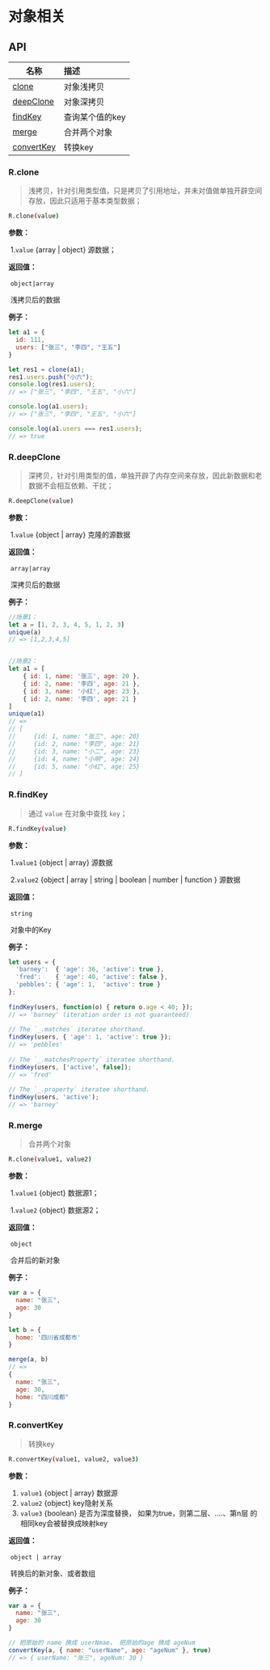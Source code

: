 # 对象相关

## API



| 名称                                   | 描述            |
| -------------------------------------- | :-------------- |
| <a href="#r-clone">clone</a>           | 对象浅拷贝      |
| <a href="#r-deepclone">deepClone</a>   | 对象深拷贝      |
| <a href="#r-findkey">findKey</a>       | 查询某个值的key |
| <a href="#r-merge">merge</a>           | 合并两个对象    |
| <a href="#r-convertkey">convertKey</a> | 转换key         |

### R.clone

> 浅拷贝，针对引用类型值，只是拷贝了引用地址，并未对值做单独开辟空间存放，因此只适用于基本类型数据；

```bash
R.clone(value)
```

**参数：**

​	1.`value` {array | object} 源数据；

**返回值：**

​	`object|array`

​	浅拷贝后的数据

 **例子：**

```javascript
let a1 = {
  id: 111,
  users: ["张三", "李四", "王五"]
}

let res1 = clone(a1);
res1.users.push("小六");
console.log(res1.users);
// => ["张三", "李四", "王五", "小六"]

console.log(a1.users);
// => ["张三", "李四", "王五", "小六"]

console.log(a1.users === res1.users);
// => true

```



### R.deepClone

> 深拷贝，针对引用类型的值，单独开辟了内存空间来存放，因此新数据和老数据不会相互依赖、干扰；

```bash
R.deepClone(value)
```

**参数：**

​	1.`value` {object | array} 克隆的源数据

**返回值：**

​	`array|array`

​	深拷贝后的数据

 **例子：**

```javascript
//场景1：
let a = [1, 2, 3, 4, 5, 1, 2, 3]
unique(a)
// => [1,2,3,4,5]


//场景2：
let a1 = [
    { id: 1, name: '张三', age: 20 },
    { id: 2, name: '李四', age: 21 },
    { id: 3, name: '小红', age: 23 },
    { id: 2, name: '李四', age: 21 }
]
unique(a1)
// => 
// [
//     {id: 1, name: "张三", age: 20}
//     {id: 2, name: "李四", age: 21}
//     {id: 3, name: "小二", age: 23}
//     {id: 4, name: "小明", age: 24}
//     {id: 5, name: "小红", age: 25}
// ]
```



### R.findKey

> 通过 `value` 在对象中查找 `key`；

```bash
R.findKey(value)
```

**参数：**

​	1.`value1` {object | array} 源数据

​	2.`value2` {object | array | string | boolean | number | function } 源数据

**返回值：**

​	`string`

​	对象中的Key

 **例子：**

```javascript
let users = {
  'barney':  { 'age': 36, 'active': true },
  'fred':    { 'age': 40, 'active': false },
  'pebbles': { 'age': 1,  'active': true }
};
 
findKey(users, function(o) { return o.age < 40; });
// => 'barney' (iteration order is not guaranteed)
 
// The `_.matches` iteratee shorthand.
findKey(users, { 'age': 1, 'active': true });
// => 'pebbles'
 
// The `_.matchesProperty` iteratee shorthand.
findKey(users, ['active', false]);
// => 'fred'
 
// The `_.property` iteratee shorthand.
findKey(users, 'active');
// => 'barney'
```





### R.merge

> 合并两个对象

```bash
R.clone(value1, value2)
```

**参数：**

​	1.`value1` {object} 数据源1；

​	1.`value2` {object} 数据源2；

**返回值：**

​	`object`

​	合并后的新对象

 **例子：**

```javascript
var a = {
  name: "张三",
  age: 30
}

let b = {
  home: '四川省成都市'
}

merge(a, b)
// => 
{
  name: "张三",
  age: 30,
  home: "四川成都"  
}

```



### R.convertKey

> 转换key

```bash
R.convertKey(value1, value2, value3)
```

**参数：**

1. `value1` {object | array} 数据源
2. `value2` {object}  key隐射关系
3. `value3` {boolean} 是否为深度替换， 如果为true，则第二层、....、第n层 的相同key会被替换成映射key

**返回值：**

​	`object | array`

​	转换后的新对象、或者数组

 **例子：**

```javascript
var a = {
  name: "张三",
  age: 30
}

// 把原始的 name 换成 userNmae， 把原始的age 换成 ageNum
convertKey(a, { name: "userName", age: "ageNum" }, true)
// => { userName: "张三", ageNum: 30 }

```
